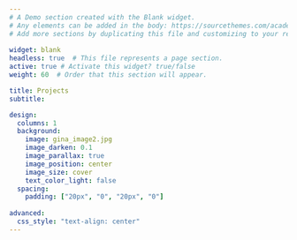 ```yaml
---
# A Demo section created with the Blank widget.
# Any elements can be added in the body: https://sourcethemes.com/academic/docs/writing-markdown-latex/
# Add more sections by duplicating this file and customizing to your requirements.
  
widget: blank  
headless: true  # This file represents a page section.
active: true # Activate this widget? true/false
weight: 60  # Order that this section will appear.

title: Projects
subtitle: 

design:
  columns: 1
  background:
    image: gina_image2.jpg
    image_darken: 0.1
    image_parallax: true
    image_position: center
    image_size: cover
    text_color_light: false
  spacing:
    padding: ["20px", "0", "20px", "0"]
    
advanced:
  css_style: "text-align: center" 
---
```

